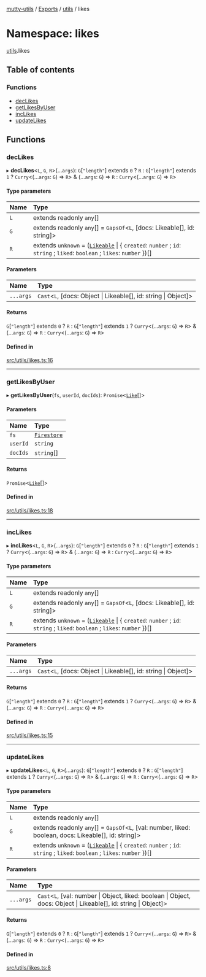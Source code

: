 [mutty-utils](../README.md) / [Exports](../modules.md) / [utils](utils.md) / likes

# Namespace: likes

[utils](utils.md).likes

## Table of contents

### Functions

- [decLikes](utils.likes.md#declikes)
- [getLikesByUser](utils.likes.md#getlikesbyuser)
- [incLikes](utils.likes.md#inclikes)
- [updateLikes](utils.likes.md#updatelikes)

## Functions

### decLikes

▸ **decLikes**<`L`, `G`, `R`\>(...`args`): `G`[``"length"``] extends ``0`` ? `R` : `G`[``"length"``] extends ``1`` ? `Curry`<(...`args`: `G`) => `R`\> & (...`args`: `G`) => `R` : `Curry`<(...`args`: `G`) => `R`\>

#### Type parameters

| Name | Type |
| :------ | :------ |
| `L` | extends readonly `any`[] |
| `G` | extends readonly `any`[] = `GapsOf`<`L`, [docs: Likeable[], id: string]\> |
| `R` | extends `unknown` = ([`Likeable`](../interfaces/Likeable.md) \| { `created`: `number` ; `id`: `string` ; `liked`: `boolean` ; `likes`: `number`  })[] |

#### Parameters

| Name | Type |
| :------ | :------ |
| `...args` | `Cast`<`L`, [docs: Object \| Likeable[], id: string \| Object]\> |

#### Returns

`G`[``"length"``] extends ``0`` ? `R` : `G`[``"length"``] extends ``1`` ? `Curry`<(...`args`: `G`) => `R`\> & (...`args`: `G`) => `R` : `Curry`<(...`args`: `G`) => `R`\>

#### Defined in

[src/utils/likes.ts:16](https://github.com/jonlaing/mutty-utils/blob/f9c02d2/src/utils/likes.ts#L16)

___

### getLikesByUser

▸ **getLikesByUser**(`fs`, `userId`, `docIds`): `Promise`<[`Like`](../interfaces/Like.md)[]\>

#### Parameters

| Name | Type |
| :------ | :------ |
| `fs` | [`Firestore`](../modules.md#firestore) |
| `userId` | `string` |
| `docIds` | `string`[] |

#### Returns

`Promise`<[`Like`](../interfaces/Like.md)[]\>

#### Defined in

[src/utils/likes.ts:18](https://github.com/jonlaing/mutty-utils/blob/f9c02d2/src/utils/likes.ts#L18)

___

### incLikes

▸ **incLikes**<`L`, `G`, `R`\>(...`args`): `G`[``"length"``] extends ``0`` ? `R` : `G`[``"length"``] extends ``1`` ? `Curry`<(...`args`: `G`) => `R`\> & (...`args`: `G`) => `R` : `Curry`<(...`args`: `G`) => `R`\>

#### Type parameters

| Name | Type |
| :------ | :------ |
| `L` | extends readonly `any`[] |
| `G` | extends readonly `any`[] = `GapsOf`<`L`, [docs: Likeable[], id: string]\> |
| `R` | extends `unknown` = ([`Likeable`](../interfaces/Likeable.md) \| { `created`: `number` ; `id`: `string` ; `liked`: `boolean` ; `likes`: `number`  })[] |

#### Parameters

| Name | Type |
| :------ | :------ |
| `...args` | `Cast`<`L`, [docs: Object \| Likeable[], id: string \| Object]\> |

#### Returns

`G`[``"length"``] extends ``0`` ? `R` : `G`[``"length"``] extends ``1`` ? `Curry`<(...`args`: `G`) => `R`\> & (...`args`: `G`) => `R` : `Curry`<(...`args`: `G`) => `R`\>

#### Defined in

[src/utils/likes.ts:15](https://github.com/jonlaing/mutty-utils/blob/f9c02d2/src/utils/likes.ts#L15)

___

### updateLikes

▸ **updateLikes**<`L`, `G`, `R`\>(...`args`): `G`[``"length"``] extends ``0`` ? `R` : `G`[``"length"``] extends ``1`` ? `Curry`<(...`args`: `G`) => `R`\> & (...`args`: `G`) => `R` : `Curry`<(...`args`: `G`) => `R`\>

#### Type parameters

| Name | Type |
| :------ | :------ |
| `L` | extends readonly `any`[] |
| `G` | extends readonly `any`[] = `GapsOf`<`L`, [val: number, liked: boolean, docs: Likeable[], id: string]\> |
| `R` | extends `unknown` = ([`Likeable`](../interfaces/Likeable.md) \| { `created`: `number` ; `id`: `string` ; `liked`: `boolean` ; `likes`: `number`  })[] |

#### Parameters

| Name | Type |
| :------ | :------ |
| `...args` | `Cast`<`L`, [val: number \| Object, liked: boolean \| Object, docs: Object \| Likeable[], id: string \| Object]\> |

#### Returns

`G`[``"length"``] extends ``0`` ? `R` : `G`[``"length"``] extends ``1`` ? `Curry`<(...`args`: `G`) => `R`\> & (...`args`: `G`) => `R` : `Curry`<(...`args`: `G`) => `R`\>

#### Defined in

[src/utils/likes.ts:8](https://github.com/jonlaing/mutty-utils/blob/f9c02d2/src/utils/likes.ts#L8)
